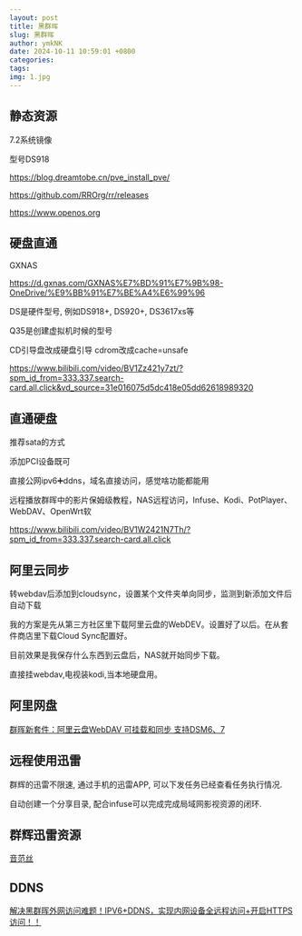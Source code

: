 ```yaml
---
layout: post
title: 黑群晖
slug: 黑群晖
author: ymkNK
date: 2024-10-11 10:59:01 +0800
categories: 
tags: 
img: 1.jpg
---
```



## 静态资源

7.2系统镜像

型号DS918

https://blog.dreamtobe.cn/pve_install_pve/


https://github.com/RROrg/rr/releases

https://www.openos.org

## 硬盘直通




GXNAS

https://d.gxnas.com/GXNAS%E7%BD%91%E7%9B%98-OneDrive/%E9%BB%91%E7%BE%A4%E6%99%96

DS是硬件型号, 例如DS918+, DS920+, DS3617xs等


Q35是创建虚拟机时候的型号

CD引导盘改成硬盘引导
cdrom改成cache=unsafe


https://www.bilibili.com/video/BV1Zz421y7zt/?spm_id_from=333.337.search-card.all.click&vd_source=31e016075d5dc418e05dd62618989320

## 直通硬盘

推荐sata的方式

添加PCI设备既可

直接公网ipv6➕ddns，域名直接访问，感觉啥功能都能用


远程播放群晖中的影片保姆级教程，NAS远程访问，Infuse、Kodi、PotPlayer、WebDAV、OpenWrt软

https://www.bilibili.com/video/BV1W2421N7Th/?spm_id_from=333.337.search-card.all.click
 


## 阿里云同步

转webdav后添加到cloudsync，设置某个文件夹单向同步，监测到新添加文件后自动下载

我的方案是先从第三方社区里下载阿里云盘的WebDEV。设置好了以后。在从套件商店里下载Cloud Sync配置好。

目前效果是我保存什么东西到云盘后，NAS就开始同步下载。

直接挂webdav,电视装kodi,当本地硬盘用。



## 阿里网盘

[群晖新套件：阿里云盘WebDAV 可挂载和同步 支持DSM6、7](https://imnks.com/3939.html)


## 远程使用迅雷

群辉的迅雷不限速, 通过手机的迅雷APP, 可以下发任务已经查看任务执行情况. 

自动创建一个分享目录, 配合infuse可以完成完成局域网影视资源的闭环. 

## 群辉迅雷资源

[音范丝](https://www.yinfans.me/)


## DDNS

[解决黑群晖外网访问难题！IPV6+DDNS，实现内网设备全远程访问+开启HTTPS访问！！](https://post.smzdm.com/p/akk4wo58/)